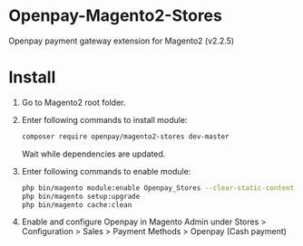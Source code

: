 Openpay-Magento2-Stores
======================

Openpay payment gateway extension for Magento2 (v2.2.5)


Install
=======

1. Go to Magento2 root folder.

2. Enter following commands to install module:

    ```bash    
    composer require openpay/magento2-stores dev-master
    ```
   Wait while dependencies are updated.

3. Enter following commands to enable module:

    ```bash
    php bin/magento module:enable Openpay_Stores --clear-static-content
    php bin/magento setup:upgrade
    php bin/magento cache:clean
    ```

4. Enable and configure Openpay in Magento Admin under Stores > Configuration > Sales > Payment Methods > Openpay (Cash payment)


